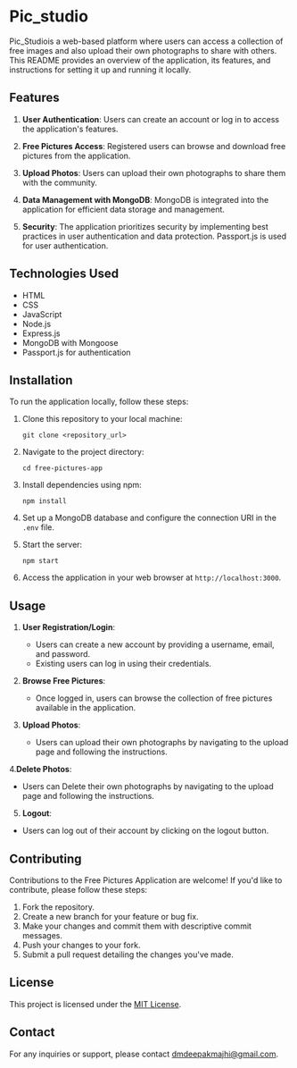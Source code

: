 # Pic_studio


Pic_Studiois a web-based platform where users can access a collection of free images and also upload their own photographs to share with others. This README provides an overview of the application, its features, and instructions for setting it up and running it locally.

## Features

1. **User Authentication**: Users can create an account or log in to access the application's features.

2. **Free Pictures Access**: Registered users can browse and download free pictures from the application.

3. **Upload Photos**: Users can upload their own photographs to share them with the community.

4. **Data Management with MongoDB**: MongoDB is integrated into the application for efficient data storage and management.

5. **Security**: The application prioritizes security by implementing best practices in user authentication and data protection. Passport.js is used for user authentication.

## Technologies Used

- HTML
- CSS
- JavaScript
- Node.js
- Express.js
- MongoDB with Mongoose
- Passport.js for authentication

## Installation

To run the application locally, follow these steps:

1. Clone this repository to your local machine:
   ```
   git clone <repository_url>
   ```

2. Navigate to the project directory:
   ```
   cd free-pictures-app
   ```

3. Install dependencies using npm:
   ```
   npm install
   ```

4. Set up a MongoDB database and configure the connection URI in the `.env` file.

5. Start the server:
   ```
   npm start
   ```

6. Access the application in your web browser at `http://localhost:3000`.

## Usage

1. **User Registration/Login**: 
   - Users can create a new account by providing a username, email, and password.
   - Existing users can log in using their credentials.

2. **Browse Free Pictures**:
   - Once logged in, users can browse the collection of free pictures available in the application.

3. **Upload Photos**:
   - Users can upload their own photographs by navigating to the upload page and following the instructions.

4.**Delete Photos**:
   - Users can Delete their own photographs by navigating to the upload page and following the instructions.
5.  **Logout**:
   - Users can log out of their account by clicking on the logout button.

## Contributing

Contributions to the Free Pictures Application are welcome! If you'd like to contribute, please follow these steps:

1. Fork the repository.
2. Create a new branch for your feature or bug fix.
3. Make your changes and commit them with descriptive commit messages.
4. Push your changes to your fork.
5. Submit a pull request detailing the changes you've made.

## License

This project is licensed under the [MIT License](LICENSE).

## Contact

For any inquiries or support, please contact [dmdeepakmajhi@gmail.com](mailto:email@example.com).


